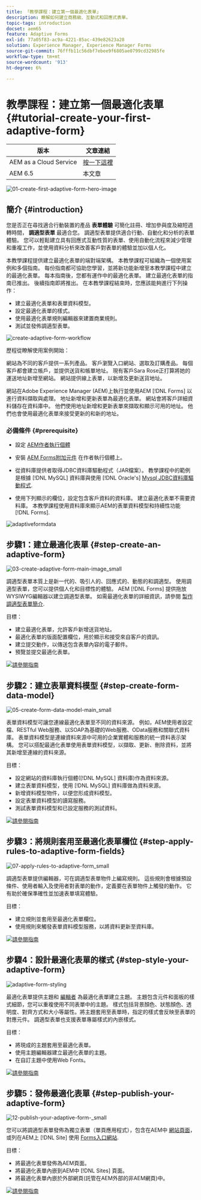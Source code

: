 ```yaml
---
title: 「教學課程：建立第一個最適化表單」
description: 瞭解如何建立商務級、互動式和回應式表單。
topic-tags: introduction
docset: aem65
feature: Adaptive Forms
exl-id: 77a05f83-ac9a-4221-85ac-439e82623a28
solution: Experience Manager, Experience Manager Forms
source-git-commit: 76fffb11c56dbf7ebee9f6805ae0799cd32985fe
workflow-type: tm+mt
source-wordcount: '913'
ht-degree: 6%

---
```


# 教學課程：建立第一個最適化表單 {#tutorial-create-your-first-adaptive-form}

| 版本 | 文章連結 |
| -------- | ---------------------------- |
| AEM as a Cloud Service  | [按一下這裡](https://experienceleague.adobe.com/docs/experience-manager-cloud-service/content/forms/adaptive-forms-authoring/authoring-adaptive-forms-foundation-components/create-an-adaptive-form-on-forms-cs/creating-adaptive-form.html) |
| AEM 6.5 | 本文章 |


![01-create-first-adaptive-form-hero-image](assets/01-create-first-adaptive-form-hero-image.png)

## 簡介 {#introduction}

您是否正在尋找適合行動裝置的產品 **表單體驗** 可簡化註冊、增加參與度及縮短週轉時間， **調適型表單** 最適合您。 調適型表單提供適合行動、自動化和分析的表單體驗。 您可以輕鬆建立具有回應式互動性質的表單、使用自動化流程來減少管理和重複工作，並使用資料分析來改善客戶對表單的體驗並加以個人化。

本教學課程提供建立最適化表單的端對端架構。 本教學課程可組織為一個使用案例和多個指南。 每份指南都可協助您學習，並將新功能新增至本教學課程中建立的最適化表單。 每本指南後，您都有運作中的最適化表單。 建立最適化表單的指南已推出。 後續指南即將推出。 在本教學課程結束時，您應該能夠進行下列操作：

* 建立最適化表單和表單資料模型。
* 設定最適化表單的樣式。
* 使用最適化表單規則編輯器來建置商業規則。
* 測試並發佈調適型表單。

![create-adaptive-form-workflow](assets/create-daptive-form-workflow.png)

歷程從瞭解使用案例開始：

網站為不同的客戶提供一系列產品。 客戶瀏覽入口網站、選取及訂購產品。 每個客戶都會建立帳戶，並提供送貨和帳單地址。 現有客戶Sara Rose正打算將她的運送地址新增至網站。 網站提供線上表單，以新增及更新送貨地址。

網站在Adobe Experience Manager (AEM)上執行並使用AEM [!DNL Forms] 以進行資料擷取與處理。 地址新增和更新表單為最適化表單。 網站會將客戶詳細資料儲存在資料庫中。 他們使用地址新增和更新表單來擷取和顯示可用的地址。 他們也會使用最適化表單來接受更新的和新的地址。

### 必備條件 {#prerequisite}

* 設定 [AEM作者執行個體](https://experienceleague.adobe.com/docs/experience-manager-65/content/implementing/deploying/deploying/deploy.html#author-and-publish-installs)
* 安裝 [AEM Forms附加元件](../../forms/using/installing-configuring-aem-forms-osgi.md) 在作者執行個體上。
* 從資料庫提供者取得JDBC資料庫驅動程式（JAR檔案）。 教學課程中的範例是根據 [!DNL MySQL] 資料庫與使用 [!DNL Oracle's] [Mysql JDBC資料庫驅動程式](https://dev.mysql.com/downloads/connector/j/5.1.html).

* 使用下列顯示的欄位，設定包含客戶資料的資料庫。 建立最適化表單不需要資料庫。 本教學課程使用資料庫來顯示AEM的表單資料模型和持續性功能 [!DNL Forms].

![adaptiveformdata](assets/adaptiveformdata.png)

## 步驟1：建立最適化表單 {#step-create-an-adaptive-form}

![03-create-adaptive-form-main-image_small](assets/03-create-adaptive-form-main-image_small.png)

調適型表單本質上是新一代的、吸引人的、回應式的、動態的和調適型。 使用調適型表單，您可以提供個人化和目標性的體驗。 AEM [!DNL Forms] 提供拖放WYSIWYG編輯器以建立調適型表單。 如需最適化表單的詳細資訊，請參閱 [製作調適型表單簡介](../../forms/using/introduction-forms-authoring.md).

目標：

* 建立最適化表單，允許客戶新增送貨地址。
* 最適化表單的版面配置欄位，用於顯示和接受來自客戶的資訊。
* 建立提交動作，以傳送包含表單內容的電子郵件。
* 預覽並提交最適化表單。

[![請參閱指南](https://helpx.adobe.com/content/dam/help/en/marketing-cloud/how-to/digital-foundation/_jcr_content/main-pars/image_1250343773/see-the-guide-sm.png)](create-adaptive-form.md)

## 步驟2：建立表單資料模型 {#step-create-form-data-model}

![05-create-form-data-model-main_small](assets/05-create-form-data-model-main_small.png)

表單資料模型可讓您連線最適化表單至不同的資料來源。 例如，AEM使用者設定檔、RESTful Web服務、以SOAP為基礎的Web服務、OData服務和關聯式資料庫。 表單資料模型是連線資料來源中可用的企業實體和服務的統一資料表示架構。 您可以搭配最適化表單使用表單資料模型，以擷取、更新、刪除資料，並將其新增至連線的資料來源。

目標：

* 設定網站的資料庫執行個體([!DNL MySQL] 資料庫)作為資料來源。
* 建立表單資料模型，使用 [!DNL MySQL] 資料庫做為資料來源。
* 新增資料模型物件，以便您形成資料模型。
* 設定表單資料模型的讀寫服務。
* 測試表單資料模型和已設定服務的測試資料。

[![請參閱指南](https://helpx.adobe.com/content/dam/help/en/marketing-cloud/how-to/digital-foundation/_jcr_content/main-pars/image_1250343773/see-the-guide-sm.png)](create-form-data-model.md)

## 步驟3：將規則套用至最適化表單欄位 {#step-apply-rules-to-adaptive-form-fields}

![07-apply-rules-to-adaptive-form_small](assets/07-apply-rules-to-adaptive-form_small.png)

調適型表單提供編輯器，可在調適型表單物件上編寫規則。 這些規則會根據預設條件、使用者輸入及使用者對表單的動作，定義要在表單物件上觸發的動作。 它有助於確保準確性並加速表單填寫體驗。

目標：

* 建立規則並套用至最適化表單欄位。
* 使用規則來觸發表單資料模型服務，以將資料更新至資料庫。

[![請參閱指南](https://helpx.adobe.com/content/dam/help/en/marketing-cloud/how-to/digital-foundation/_jcr_content/main-pars/image_1250343773/see-the-guide-sm.png)](apply-rules-to-adaptive-form-fields.md)

## 步驟4：設計最適化表單的樣式 {#step-style-your-adaptive-form}

![adaptive-form-styling](/help/forms/using/assets/09-style-your-adaptive-form-small.png)

最適化表單提供主題和 [編輯者](../../forms/using/themes.md) 為最適化表單建立主題。 主題包含元件和面板的樣式細節，您可以重複使用不同表單中的主題。 樣式包括背景顏色、狀態顏色、透明度、對齊方式和大小等屬性。將主題套用至表單時，指定的樣式會反映至表單的對應元件。 調適型表單也支援表單專屬樣式的內嵌樣式。

目標：

* 將現成的主題套用至最適化表單。
* 使用主題編輯器建立最適化表單的主題。
* 在自訂主題中使用Web Fonts。

[![請參閱指南](https://helpx.adobe.com/content/dam/help/en/marketing-cloud/how-to/digital-foundation/_jcr_content/main-pars/image_1250343773/see-the-guide-sm.png)](style-your-adaptive-form.md)

## 步驟5：發佈最適化表單 {#step-publish-your-adaptive-form}

![12-publish-your-adaptive-form-_small](assets/12-publish-your-adaptive-form-_small.png)

您可以將調適型表單發佈為獨立表單（單頁應用程式），包含在AEM中 [網站頁面](/help/forms/using/embed-adaptive-form-aem-sites.md)，或列在AEM上 [!DNL Site] 使用 [Forms入口網站](../../forms/using/introduction-publishing-forms.md).

目標：

* 將最適化表單發佈為AEM頁面。
* 將最適化表單內嵌到AEM中 [!DNL Sites] 頁面。
* 將最適化表單內嵌於外部網頁(託管在AEM外部的非AEM網頁)中。

[![請參閱指南](https://helpx.adobe.com/content/dam/help/en/marketing-cloud/how-to/digital-foundation/_jcr_content/main-pars/image_1250343773/see-the-guide-sm.png)](publish-your-adaptive-form.md)
